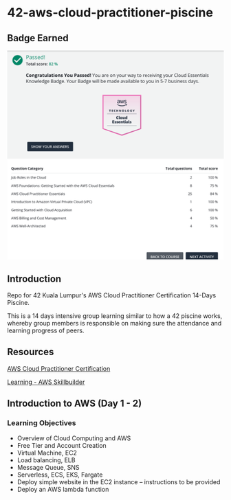 # 42-aws-cloud-practitioner-piscine

## Badge Earned

![Cloud Essential Badge](could-essential-badge-earned.png)

## Introduction

Repo for 42 Kuala Lumpur's AWS Cloud Practitioner Certification 14-Days Piscine.

This is a 14 days intensive group learning similar to how a 42 piscine works, whereby group members is responsible on making sure the attendance and learning progress of peers.

## Resources

[AWS Cloud Practitioner Certification](https://aws.amazon.com/certification/certified-cloud-practitioner/)

[Learning - AWS Skillbuilder](https://skillbuilder.aws/getstarted)

## Introduction to AWS (Day 1 - 2)

### Learning Objectives

- Overview of Cloud Computing and
  AWS
- Free Tier and Account Creation
- Virtual Machine, EC2
- Load balancing, ELB
- Message Queue, SNS
- Serverless, ECS, EKS, Fargate
- Deploy simple website in the EC2
  instance – instructions to be
  provided
- Deploy an AWS lambda function

